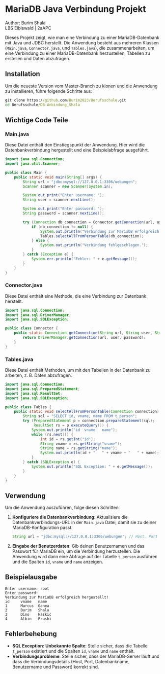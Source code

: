 # MariaDB Java Verbindung Projekt

Author: Burim Shala  
LBS Eibiswald | 2aAPC

Dieses Projekt zeigt, wie man eine Verbindung zu einer MariaDB-Datenbank mit Java und JDBC herstellt. Die Anwendung besteht aus mehreren Klassen (`Main.java`, `Connector.java`, und `Tables.java`), die zusammenarbeiten, um eine Verbindung zu einer MariaDB-Datenbank herzustellen, Tabellen zu erstellen und Daten abzufragen.

## Installation

Um die neueste Version vom Master-Branch zu klonen und die Anwendung zu installieren, führe folgende Schritte aus:

```cmd
git clone https://github.com/Burim2023/Berufsschule.git
cd Berufsschule/DB-Anbindung_Shala
```

## Wichtige Code Teile

### Main.java

Diese Datei enthält den Einstiegspunkt der Anwendung. Hier wird die Datenbankverbindung hergestellt und eine Beispielabfrage ausgeführt.

```java
import java.sql.Connection;
import java.util.Scanner;

public class Main {
    public static void main(String[] args) {
        String url = "jdbc:mysql://127.0.0.1:3306/uebungen";
        Scanner scanner = new Scanner(System.in);

        System.out.print("Enter username: ");
        String user = scanner.nextLine();

        System.out.print("Enter password: ");
        String password = scanner.nextLine();

        try (Connection db_connection = Connector.getConnection(url, user, password)) {
            if (db_connection != null) {
                System.out.println("Verbindung zur MariaDB erfolgreich hergestellt!");
                Tables.selectAllFromPersonTable(db_connection);
            } else {
                System.out.println("Verbindung fehlgeschlagen.");
            }
        } catch (Exception e) {
            System.err.println("Fehler: " + e.getMessage());
        }
    }
}
```

### Connector.java

Diese Datei enthält eine Methode, die eine Verbindung zur Datenbank herstellt.

```java
import java.sql.Connection;
import java.sql.DriverManager;
import java.sql.SQLException;

public class Connector {
    public static Connection getConnection(String url, String user, String password) throws SQLException {
        return DriverManager.getConnection(url, user, password);
    }
}
```

### Tables.java

Diese Datei enthält Methoden, um mit den Tabellen in der Datenbank zu arbeiten, z. B. Daten abzufragen.

```java
import java.sql.Connection;
import java.sql.PreparedStatement;
import java.sql.ResultSet;
import java.sql.SQLException;

public class Tables {
    public static void selectAllFromPersonTable(Connection connection) {
        String sql = "SELECT id, vname, name FROM t_person";
        try (PreparedStatement p = connection.prepareStatement(sql);
             ResultSet rs = p.executeQuery()) {
            System.out.println("id	vname	name");
            while (rs.next()) {
                int id = rs.getInt("id");
                String vname = rs.getString("vname");
                String name = rs.getString("name");
                System.out.println(id + "	" + vname + "	" + name);
            }
        } catch (SQLException e) {
            System.out.println("SQL Exception: " + e.getMessage());
        }
    }
}
```

## Verwendung

Um die Anwendung auszuführen, folge diesen Schritten:

1. **Konfiguriere die Datenbankverbindung**: Aktualisiere die Datenbankverbindungs-URL in der `Main.java` Datei, damit sie zu deiner MariaDB-Konfiguration passt.
   ```java
   String url = "jdbc:mysql://127.0.0.1:3306/uebungen"; // Host, Port und Datenbankname entsprechend anpassen
   ```
2. **Eingabe der Benutzerdaten**: Gib deinen Benutzernamen und das Passwort für MariaDB ein, um die Verbindung herzustellen. Die Anwendung wird dann eine Abfrage auf der Tabelle `t_person` ausführen und die Spalten `id`, `vname` und `name` anzeigen.

## Beispielausgabe

```
Enter username: root
Enter password:
Verbindung zur MariaDB erfolgreich hergestellt!
id     vname   name
1      Marcus  Ganea
2      Burim   Shala
3      Dino    Haskic
4      Albin   Prushi
```

## Fehlerbehebung

- **SQL Exception: Unbekannte Spalte**: Stelle sicher, dass die Tabelle `t_person` existiert und die Spalten `id`, `vname` und `name` enthält.
- **Verbindungsprobleme**: Stelle sicher, dass der MariaDB-Server läuft und dass die Verbindungsdetails (Host, Port, Datenbankname, Benutzername und Passwort) korrekt sind.
